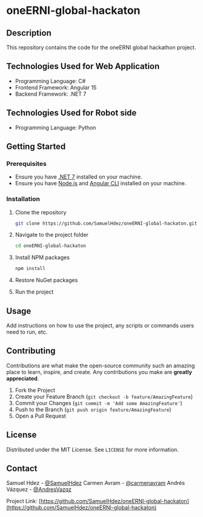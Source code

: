 # oneERNI-global-hackaton

## Description

This repository contains the code for the oneERNI global hackathon project.

## Technologies Used for Web Application

- Programming Language: C#
- Frontend Framework: Angular 15
- Backend Framework: .NET 7

## Technologies Used for Robot side

- Programming Language: Python

## Getting Started

### Prerequisites

- Ensure you have [.NET 7](https://dotnet.microsoft.com/download/dotnet/7.0) installed on your machine.
- Ensure you have [Node.js](https://nodejs.org/) and [Angular CLI](https://angular.io/cli) installed on your machine.

### Installation

1. Clone the repository
   ```sh
   git clone https://github.com/SamuelHdez/oneERNI-global-hackaton.git
   ```
2. Navigate to the project folder
   ```sh
   cd oneERNI-global-hackaton
   ```
3. Install NPM packages
   ```sh
   npm install
   ```
4. Restore NuGet packages

5. Run the project

## Usage

Add instructions on how to use the project, any scripts or commands users need to run, etc.

## Contributing

Contributions are what make the open-source community such an amazing place to learn, inspire, and create. Any contributions you make are **greatly appreciated**.

1. Fork the Project
2. Create your Feature Branch (`git checkout -b feature/AmazingFeature`)
3. Commit your Changes (`git commit -m 'Add some AmazingFeature'`)
4. Push to the Branch (`git push origin feature/AmazingFeature`)
5. Open a Pull Request

## License

Distributed under the MIT License. See `LICENSE` for more information.

## Contact

Samuel Hdez - [@SamuelHdez](https://github.com/SamuelHdez)
Carmen Avram - [@carmenavram](https://github.com/carmenavram)
Andrés Vázquez - [@AndresVazqz](https://github.com/AndresVazqz)

Project Link: [https://github.com/SamuelHdez/oneERNI-global-hackaton](https://github.com/SamuelHdez/oneERNI-global-hackaton)
